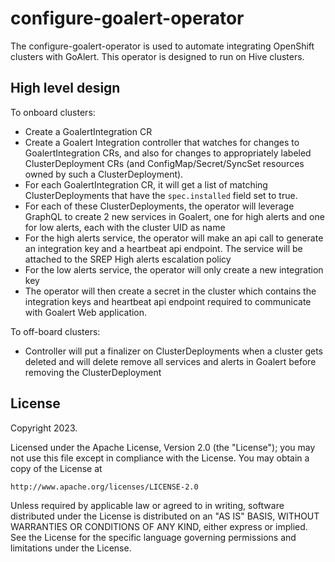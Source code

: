 # configure-goalert-operator

The configure-goalert-operator is used to automate integrating OpenShift clusters with GoAlert. This operator is designed
to run on Hive clusters.

## High level design

To onboard clusters:

* Create a GoalertIntegration CR
* Create a Goalert Integration controller that watches for changes to GoalertIntegration CRs, and also for changes to appropriately labeled ClusterDeployment CRs (and ConfigMap/Secret/SyncSet resources owned by such a ClusterDeployment).
* For each GoalertIntegration CR, it will get a list of matching ClusterDeployments that have the `spec.installed` field set to true.
* For each of these ClusterDeployments, the operator will leverage GraphQL to create 2 new services in Goalert, one for high alerts and one for low alerts, each with the cluster UID as name
* For the high alerts service, the operator will make an api call to generate an integration key and a heartbeat api endpoint. The service will be attached to the SREP High alerts escalation policy
* For the low alerts service, the operator will only create a new integration key
* The operator will then create a secret in the cluster which contains the integration keys and heartbeat api endpoint required to communicate with Goalert Web application.

To off-board clusters:

* Controller will put a finalizer on ClusterDeployments when a cluster gets deleted and will delete remove all services and alerts in Goalert before removing the ClusterDeployment

## License

Copyright 2023.

Licensed under the Apache License, Version 2.0 (the "License");
you may not use this file except in compliance with the License.
You may obtain a copy of the License at

    http://www.apache.org/licenses/LICENSE-2.0

Unless required by applicable law or agreed to in writing, software
distributed under the License is distributed on an "AS IS" BASIS,
WITHOUT WARRANTIES OR CONDITIONS OF ANY KIND, either express or implied.
See the License for the specific language governing permissions and
limitations under the License.

